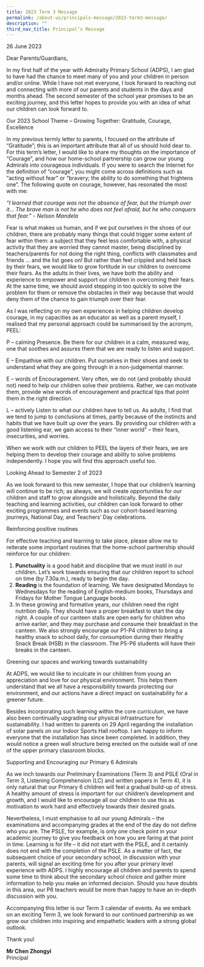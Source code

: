 ```yaml
---
title: 2023 Term 3 Message
permalink: /about-us/principals-message/2023-term3-message/
description: ""
third_nav_title: Principal’s Message
---
```

26 June 2023 

Dear Parents/Guardians,

In my first half of the year with Admiralty Primary School (ADPS), I am glad to have had the chance to meet many of you and your children in person and/or online. While I have not met everyone, I look forward to reaching out and connecting with more of our parents and students in the days and months ahead. The second semester of the school year promises to be an exciting journey, and this letter hopes to provide you with an idea of what our children can look forward to.

Our 2023 School Theme – Growing Together: Gratitude, Courage, Excellence 

In my previous termly letter to parents, I focused on the attribute of “Gratitude”; this is an important attribute that all of us should hold dear to. For this term’s letter, I would like to share my thoughts on the importance of “Courage”, and how our home-school partnership can grow our young Admirals into courageous individuals. If you were to search the Internet for the definition of “courage”, you might come across definitions such as “acting without fear” or “bravery; the ability to do something that frightens one”. The following quote on courage, however, has resonated the most with me: 

*“I learned that courage was not the absence of fear, but the triumph over it… The brave man is not he who does not feel afraid, but he who conquers that fear.” - Nelson Mandela*

Fear is what makes us human, and if we put ourselves in the shoes of our children, there are probably many things that could trigger some extent of fear within them: a subject that they feel less comfortable with, a physical activity that they are worried they cannot master, being disciplined by teachers/parents for not doing the right thing, conflicts with classmates and friends … and the list goes on! But rather than feel crippled and held back by their fears, we would like to grow fortitude in our children to overcome their fears. As the adults in their lives, we have both the ability and experience to empower and support our children in overcoming their fears. At the same time, we should avoid stepping in too quickly to solve the problem for them or remove the obstacles in their way because that would deny them of the chance to gain triumph over their fear. 

As I was reflecting on my own experiences in helping children develop courage, in my capacities as an educator as well as a parent myself, I realised that my personal approach could be summarised by the acronym, PEEL:

P – calming Presence. Be there for our children in a calm, measured way, one that soothes and assures them that we are ready to listen and support. 

E – Empathise with our children. Put ourselves in their shoes and seek to understand what they are going through in a non-judgemental manner. 

E – words of Encouragement. Very often, we do not (and probably should not) need to help our children solve their problems. Rather, we can motivate them, provide wise words of encouragement and practical tips that point them in the right direction.

L – actively Listen to what our children have to tell us. As adults, I find that we tend to jump to conclusions at times, partly because of the instincts and habits that we have built up over the years. By providing our children with a good listening ear, we gain access to their “inner world” – their fears, insecurities, and worries. 

When we work with our children to PEEL the layers of their fears, we are helping them to develop their courage and ability to solve problems independently. I hope you will find this approach useful too. 

Looking Ahead to Semester 2 of 2023

As we look forward to this new semester, I hope that our children’s learning will continue to be rich; as always, we will create opportunities for our children and staff to grow alongside and holistically. Beyond the daily teaching and learning activities, our children can look forward to other exciting programmes and events such as our cohort-based learning journeys, National Day, and Teachers’ Day celebrations. 

Reinforcing positive routines

For effective teaching and learning to take place, please allow me to reiterate some important routines that the home-school partnership should reinforce for our children:

1. **Punctuality** is a good habit and discipline that we must instil in our children. Let’s work towards ensuring that our children report to school on time (by 7.30a.m.), ready to begin the day.
2. **Reading** is the foundation of learning. We have designated Mondays to Wednesdays for the reading of English-medium books, Thursdays and Fridays for Mother Tongue Language books.
3. In these growing and formative years, our children need the right nutrition daily. They should have a proper breakfast to start the day right. A couple of our canteen stalls are open early for children who arrive earlier, and they may purchase and consume their breakfast in the canteen. We also strongly encourage our P1-P4 children to bring a healthy snack to school daily, for consumption during their Healthy Snack Break (HSB) in the classroom. The P5-P6 students will have their breaks in the canteen.  

Greening our spaces and working towards sustainability

At ADPS, we would like to inculcate in our children from young an appreciation and love for our physical environment. This helps them understand that we all have a responsibility towards protecting our environment, and our actions have a direct impact on sustainability for a greener future. 

Besides incorporating such learning within the core curriculum, we have also been continually upgrading our physical infrastructure for sustainability. I had written to parents on 29 April regarding the installation of solar panels on our Indoor Sports Hall rooftop. I am happy to inform everyone that the installation has since been completed. In addition, they would notice a green wall structure being erected on the outside wall of one of the upper primary classroom blocks.  

Supporting and Encouraging our Primary 6 Admirals

As we inch towards our Preliminary Examinations (Term 3) and PSLE (Oral in Term 3, Listening Comprehension (LC) and written papers in Term 4), it is only natural that our Primary 6 children will feel a gradual build-up of stress. A healthy amount of stress is important for our children’s development and growth, and I would like to encourage all our children to use this as motivation to work hard and effectively towards their desired goals. 

Nevertheless, I must emphasise to all our young Admirals – the examinations and accompanying grades at the end of the day do not define who you are. The PSLE, for example, is only one check point in your academic journey to give you feedback on how you are faring at that point in time. Learning is for life – it did not start with the PSLE, and it certainly does not end with the completion of the PSLE. As a matter of fact, the subsequent choice of your secondary school, in discussion with your parents, will signal an exciting time for you after your primary level experience with ADPS. I highly encourage all children and parents to spend some time to think about the secondary school choice and gather more information to help you make an informed decision. Should you have doubts in this area, our P6 teachers would be more than happy to have an in-depth discussion with you.  

Accompanying this letter is our Term 3 calendar of events. As we embark on an exciting Term 3, we look forward to our continued partnership as we grow our children into inspiring and empathetic leaders with a strong global outlook.  

Thank you!

<b>Mr Chen Zhongyi</b> <br>
Principal